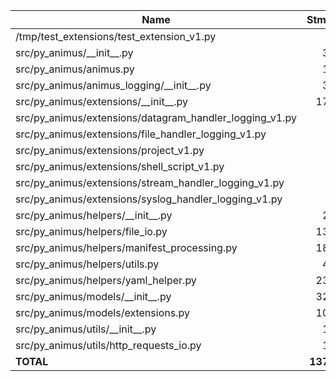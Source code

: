| Name                                                        |    Stmts |     Miss |   Cover |
|------------------------------------------------------------ | -------: | -------: | ------: |
| /tmp/test\_extensions/test\_extension\_v1.py                |        3 |        0 |    100% |
| src/py\_animus/\_\_init\_\_.py                              |       34 |        9 |     74% |
| src/py\_animus/animus.py                                    |       13 |        0 |    100% |
| src/py\_animus/animus\_logging/\_\_init\_\_.py              |       33 |        2 |     94% |
| src/py\_animus/extensions/\_\_init\_\_.py                   |      172 |       44 |     74% |
| src/py\_animus/extensions/datagram\_handler\_logging\_v1.py |        5 |        0 |    100% |
| src/py\_animus/extensions/file\_handler\_logging\_v1.py     |        5 |        0 |    100% |
| src/py\_animus/extensions/project\_v1.py                    |        5 |        0 |    100% |
| src/py\_animus/extensions/shell\_script\_v1.py              |        9 |        0 |    100% |
| src/py\_animus/extensions/stream\_handler\_logging\_v1.py   |        5 |        0 |    100% |
| src/py\_animus/extensions/syslog\_handler\_logging\_v1.py   |        7 |        0 |    100% |
| src/py\_animus/helpers/\_\_init\_\_.py                      |       25 |        0 |    100% |
| src/py\_animus/helpers/file\_io.py                          |      130 |        7 |     95% |
| src/py\_animus/helpers/manifest\_processing.py              |      186 |       22 |     88% |
| src/py\_animus/helpers/utils.py                             |       40 |        0 |    100% |
| src/py\_animus/helpers/yaml\_helper.py                      |      236 |       32 |     86% |
| src/py\_animus/models/\_\_init\_\_.py                       |      326 |       42 |     87% |
| src/py\_animus/models/extensions.py                         |      108 |       21 |     81% |
| src/py\_animus/utils/\_\_init\_\_.py                        |       14 |        0 |    100% |
| src/py\_animus/utils/http\_requests\_io.py                  |       18 |        0 |    100% |
|                                                   **TOTAL** | **1374** |  **179** | **87%** |
